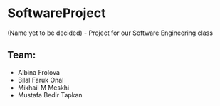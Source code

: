 # SoftwareProject
(Name yet to be decided) - Project for our Software Engineering class

**Team:**
--- 
- Albina Frolova
- Bilal Faruk Onal
- Mikhail M Meskhi
- Mustafa Bedir Tapkan
